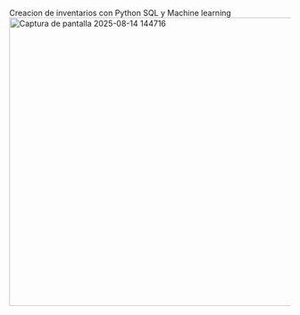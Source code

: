 Creacion de inventarios con Python SQL y Machine learning
<img width="513" height="517" alt="Captura de pantalla 2025-08-14 144716" src="https://github.com/user-attachments/assets/6fdd7fbc-df6b-411b-8795-dcd2f51f51cb" />
